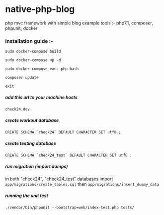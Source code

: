 # native-php-blog

php mvc framework with simple blog example
tools :- php7.1, composer, phpunit, docker

### installation guide :- 

```sudo docker-compose build```

```sudo docker-compose up -d```

```sudo docker-compose exec php bash```

```composer update```

```exit```


##### add this url to your machine hosts 

```check24.dev```


##### create workout database 

```CREATE SCHEMA `check24` DEFAULT CHARACTER SET utf8 ;```


##### create testing database 

```CREATE SCHEMA `check24_test` DEFAULT CHARACTER SET utf8 ;```


##### run migration (import dumps)

in both "check24", "check24_test" databases import ```app/migrations/create_tables.sql``` then ```app/migrations/insert_dummy_data```


##### running the unit test

```./vendor/bin/phpunit --bootstrap=web/index-test.php tests/```


